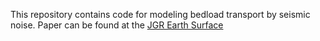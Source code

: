 This repository contains code for modeling bedload transport by seismic noise. Paper can be found at the [JGR Earth Surface](https://agupubs.onlinelibrary.wiley.com/doi/full/10.1029/2024JF007761)